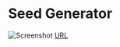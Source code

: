 # Seed Generator

![Screenshot](https://seed-generator.rrios.dev/seed-generator.jpeg)
[URL](https://rriosper.github.io/seed-generator/)
